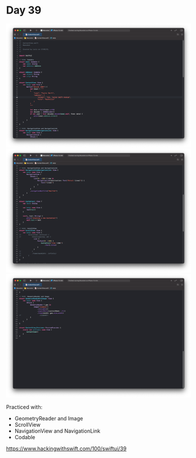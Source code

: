 # Day 39

![Day 39](Screenshot/day39part1.png)
![Day 39](Screenshot/day39part2.png)
![Day 39](Screenshot/day39part3.png)

Practiced with:
- GeometryReader and Image
- ScrollView
- NavigationView and NavigationLink
- Codable

https://www.hackingwithswift.com/100/swiftui/39